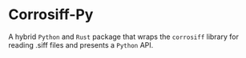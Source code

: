 # Corrosiff-Py

A hybrid `Python` and `Rust` package that wraps the
`corrosiff` library for reading .siff files and
presents a `Python` API.